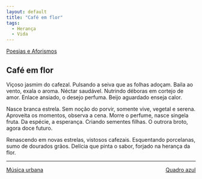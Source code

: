 ```yaml
---
layout: default
title: "Café em flor"
tags:
  - Herança
  - Vida
--- 
```




[Poesias e Aforismos](./)

## Café em flor

Viçoso jasmim do cafezal. Pulsando a seiva que as folhas adoçam. Baila ao vento, exala o aroma. Néctar saudável. Nutrindo déboras em cortejo de amor. Enlace ansiado, o desejo perfuma. Beijo aguardado enseja calor.

Nasce branca estrela. Sem noção do porvir, somente vive, vegetal e serena. Aproveita os momentos, observa a cena. Morre o perfume, nasce singela fruta. Da espécie, a esperança. Criando sementes filhas. O outrora broto, agora doce futuro.

Renascendo em novas estrelas, vistosos cafezais. Esquentando porcelanas, sumo de dourados grãos. Delícia que pinta o sabor, forjado na herança da flor.

---

<div style="display: flex; justify-content: space-between;">
  <a href="./musica-urbana.html">Música urbana</a>
  <a href="./quadro-azul.html">Quadro azul</a>
</div>
